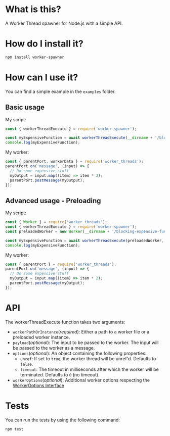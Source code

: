 # What is this?

A Worker Thread spawner for Node.js with a simple API.

# How do I install it?

```bash
npm install worker-spawner
```

# How can I use it?

You can find a simple example in the `examples` folder.

## Basic usage

My script:
```js
const { workerThreadExecute } = require('worker-spawner');

const myExpensiveFunction = await workerThreadExecute(__dirname + '/blocking-expensive-function.js', myInput);
console.log(myExpensiveFunction);
```

My worker:
```js
const { parentPort, workerData } = require('worker_threads');
parentPort.on('message', (input) => {
  // Do some expensive stuff
  myOutput = input.map((item) => item * 2);
  parentPort.postMessage(myOutput);
});
```

## Advanced usage - Preloading

My script:
```js
const { Worker } = require('worker_threads');
const { workerThreadExecute } = require('worker-spawner');
const preloadedWorker = new Worker(__dirname + '/blocking-expensive-function.js');

const myExpensiveFunction = await workerThreadExecute(preloadedWorker, myInput);
console.log(myExpensiveFunction);
```

My worker:
```js
const { parentPort } = require('worker_threads');
parentPort.on('message', (input) => {
  // Do some expensive stuff
  myOutput = input.map((item) => item * 2);
  parentPort.postMessage(myOutput);
});
```

# API

The workerThreadExecute function takes two arguments:
- `workerPathOrInstance`(_required_): Either a path to a worker file or a preloaded worker instance.  
- `payload`(_optional_): The input to be passed to the worker. The input will be passed to the worker as a message.  
- `options`(_optional_): An object containing the following properties:
  - `unref`: If set to `true`, the worker thread will be unref'd. Defaults to `false`.  
  - `timeout`: The timeout in milliseconds after which the worker will be terminated. Defaults to `0` (no timeout).
- `workerOptions`(_optional_): Additional worker options respecting the [WorkerOptions Interface](https://nodejs.org/api/worker_threads.html#new-workerfilename-options)


# Tests

You can run the tests by using the following command:

```bash
npm test
```